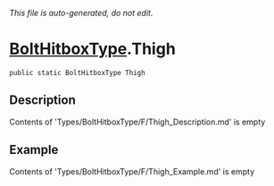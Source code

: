 *This file is auto-generated, do not edit.*

# [BoltHitboxType](Types/BoltHitboxType.md).Thigh
`public static BoltHitboxType Thigh`
## Description
Contents of 'Types/BoltHitboxType/F/Thigh_Description.md' is empty
## Example
Contents of 'Types/BoltHitboxType/F/Thigh_Example.md' is empty
